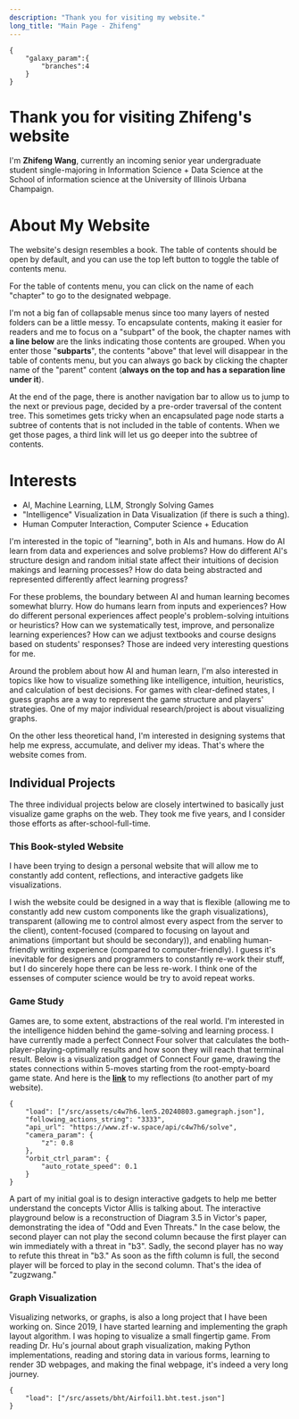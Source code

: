 ```yaml
---
description: "Thank you for visiting my website."
long_title: "Main Page - Zhifeng"
---
```


```fun_galaxy
{
    "galaxy_param":{
        "branches":4
    }
}
```

# Thank you for visiting Zhifeng's website

I'm **Zhifeng Wang**, currently an incoming senior year undergraduate student single-majoring in Information Science + Data Science at the School of information science at the University of Illinois Urbana Champaign.

# About My Website

The website's design resembles a book. The table of contents should be open by default, and you can use the top left button to toggle the table of contents menu.

For the table of contents menu, you can click on the name of each "chapter" to go to the designated webpage.

I'm not a big fan of collapsable menus since too many layers of nested folders can be a little messy. To encapsulate contents, making it easier for readers and me to focus on a "subpart" of the book, the chapter names with **a line below** are the links indicating those contents are grouped. When you enter those "**subparts**", the contents "above" that level will disappear in the table of contents menu, but you can always go back by clicking the chapter name of the "parent" content (**always on the top and has a separation line under it**).

At the end of the page, there is another navigation bar to allow us to jump to the next or previous page, decided by a pre-order traversal of the content tree. This sometimes gets tricky when an encapsulated page node starts a subtree of contents that is not included in the table of contents. When we get those pages, a third link will let us go deeper into the subtree of contents.

# Interests

- AI, Machine Learning, LLM, Strongly Solving Games
- "Intelligence" Visualization in Data Visualization (if there is such a thing).
- Human Computer Interaction, Computer Science + Education

I'm interested in the topic of "learning", both in AIs and humans. How do AI learn from data and experiences and solve problems? How do different AI's structure design and random initial state affect their intuitions of decision makings and learning processes? How do data being abstracted and represented differently affect learning progress?

For these problems, the boundary between AI and human learning becomes somewhat blurry. How do humans learn from inputs and experiences? How do different personal experiences affect people's problem-solving intuitions or heuristics? How can we systematically test, improve, and personalize learning experiences? How can we adjust textbooks and course designs based on students' responses? Those are indeed very interesting questions for me.

Around the problem about how AI and human learn, I'm also interested in topics like how to visualize something like intelligence, intuition, heuristics, and calculation of best decisions. For games with clear-defined states, I guess graphs are a way to represent the game structure and players' strategies. One of my major individual research/project is about visualizing graphs.

On the other less theoretical hand, I'm interested in designing systems that help me express, accumulate, and deliver my ideas. That's where the website comes from.

## Individual Projects

The three individual projects below are closely intertwined to basically just visualize game graphs on the web. They took me five years, and I consider those efforts as after-school-full-time.

### This Book-styled Website

I have been trying to design a personal website that will allow me to constantly add content, reflections, and interactive gadgets like visualizations.

I wish the website could be designed in a way that is flexible (allowing me to constantly add new custom components like the graph visualizations), transparent (allowing me to control almost every aspect from the server to the client), content-focused (compared to focusing on layout and animations (important but should be secondary)), and enabling human-friendly writing experience (compared to computer-friendly). I guess it's inevitable for designers and programmers to constantly re-work their stuff, but I do sincerely hope there can be less re-work. I think one of the essenses of computer science would be try to avoid repeat works.

### Game Study

Games are, to some extent, abstractions of the real world. I'm interested in the intelligence hidden behind the game-solving and learning process. I have currently made a perfect Connect Four solver that calculates the both-player-playing-optimally results and how soon they will reach that terminal result. Below is a visualization gadget of Connect Four game, drawing the states connections within 5-moves starting from the root-empty-board game state. And here is the **[link](/projects/game/)** to my reflections (to another part of my website).

```con4_graph
{
    "load": ["/src/assets/c4w7h6.len5.20240803.gamegraph.json"],
    "following_actions_string": "3333",
    "api_url": "https://www.zf-w.space/api/c4w7h6/solve",
    "camera_param": {
        "z": 0.8
    },
    "orbit_ctrl_param": {
        "auto_rotate_speed": 0.1
    }
}
```

A part of my initial goal is to design interactive gadgets to help me better understand the concepts Victor Allis is talking about. The interactive playground below is a reconstruction of Diagram 3.5 in Victor's paper, demonstrating the idea of "Odd and Even Threats." In the case below, the second player can not play the second column because the first player can win immediately with a threat in "b3". Sadly, the second player has no way to refute this threat in "b3." As soon as the fifth column is full, the second player will be forced to play in the second column. That's the idea of "zugzwang."

### Graph Visualization

Visualizing networks, or graphs, is also a long project that I have been working on. Since 2019, I have started learning and implementing the graph layout algorithm. I was hoping to visualize a small fingertip game. From reading Dr. Hu's journal about graph visualization, making Python implementations, reading and storing data in various forms, learning to render 3D webpages, and making the final webpage, it's indeed a very long journey.

```graph
{
    "load": ["/src/assets/bht/Airfoil1.bht.test.json"]
}
```
